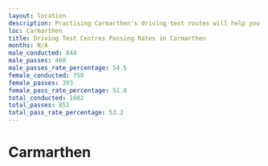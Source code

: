 ```yaml
---
layout: location
description: Practising Carmarthen's driving test routes will help you become more confident in your gear-changing abilities.
loc: Carmarthen
title: Driving Test Centres Passing Rates in Carmarthen
months: N/A
male_conducted: 844
male_passes: 460
male_passes_rate_percentage: 54.5
female_conducted: 758
female_passes: 393
female_pass_rate_percentage: 51.8
total_conducted: 1602
total_passes: 853
total_pass_rate_percentage: 53.2
---
```


# Carmarthen

